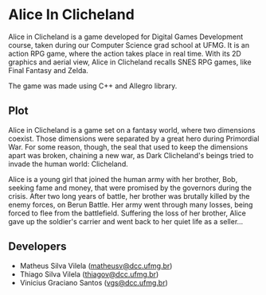 # Alice In Clicheland

Alice in Clicheland is a game developed for Digital Games Development course, taken during our Computer Science grad school at UFMG. It is an action RPG game, where the action takes place in real time. With its 2D graphics and aerial view, Alice in Clicheland recalls SNES RPG games, like Final Fantasy and Zelda.

The game was made using C++ and Allegro library.

## Plot

Alice in Clicheland is a game set on a fantasy world, where two dimensions coexist. Those dimensions were separated by a great hero during Primordial War. For some reason, though, the seal that used to keep the dimensions apart was broken, chaining a new war, as Dark Clicheland's beings tried to invade the human world: Clicheland.

Alice is a young girl that joined the human army with her brother, Bob, seeking fame and money, that were promised by the governors during the crisis. After two long years of battle, her brother was brutally killed by the enemy forces, on Berun Battle. Her army went through many losses, being forced to flee from the battlefield. Suffering the loss of her brother, Alice gave up the soldier's carrier and went back to her quiet life as a seller...

## Developers

 - Matheus Silva Vilela (matheusv@dcc.ufmg.br)
 - Thiago Silva Vilela (thiagov@dcc.ufmg.br)
 - Vinicius Graciano Santos (vgs@dcc.ufmg.br)

